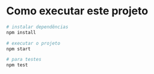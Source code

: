 # Como executar este projeto

```bash
# instalar dependências
npm install

# executar o projeto
npm start

# para testes
npm test
```